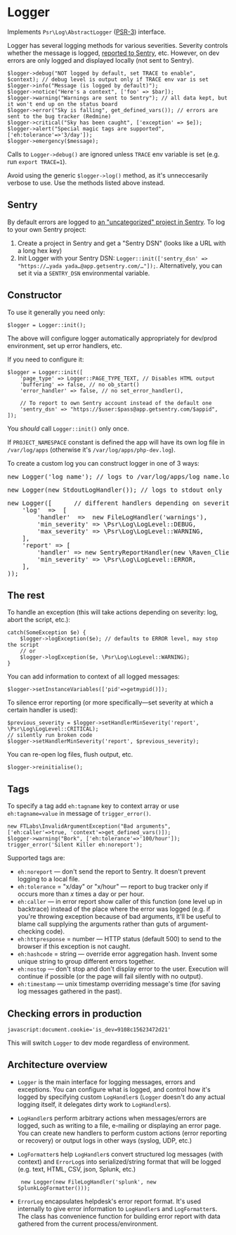 Logger
======

Implements `Psr\Log\AbstractLogger` ([PSR-3](https://github.com/php-fig/fig-standards/blob/master/accepted/PSR-3-logger-interface.md)) interface.

Logger has several logging methods for various severities. Severity controls whether the message is logged, [reported to Sentry](https://app.getsentry.com/nextftcom/uncategorized-php/), etc. However, on dev errors are only logged and displayed locally (not sent to Sentry).

	$logger->debug("NOT logged by default, set TRACE to enable", $context); // debug level is output only if TRACE env var is set
    $logger->info("Message (is logged by default)");
    $logger->notice("Here's a context", ['foo' => $bar]);
	$logger->warning("Warnings are sent to Sentry"); // all data kept, but it won't end up on the status board
    $logger->error("Sky is falling", get_defined_vars()); // errors are sent to the bug tracker (Redmine)
	$logger->critical("Sky has been caught", ['exception' => $e]);
    $logger->alert("Special magic tags are supported", ['eh:tolerance'=>'3/day']);
	$logger->emergency($message);

Calls to `Logger->debug()` are ignored unless `TRACE` env variable is set (e.g. run `export TRACE=1`).

Avoid using the generic `$logger->log()` method, as it's unneccesarily verbose to use. Use the methods listed above instead.

## Sentry

By default errors are logged to [an "uncategorized" project in Sentry](https://app.getsentry.com/nextftcom/uncategorized-php/). To log to your own Sentry project:

  1. Create a project in Sentry and get a "Sentry DSN" (looks like a URL with a long hex key)
  2. Init Logger with your Sentry DSN: `Logger::init(['sentry_dsn' => "https://…yada yada…@app.getsentry.com/…"]);`. Alternatively, you can set it via a `SENTRY_DSN` environmental variable.

## Constructor

To use it generally you need only:

	$logger = Logger::init();

The above will configure logger automatically appropriately for dev/prod environment, set up error handlers, etc.

If you need to configure it:

	$logger = Logger::init([
		'page_type' => Logger::PAGE_TYPE_TEXT, // Disables HTML output
		'buffering' => false, // no ob_start()
		'error_handler' => false, // no set_error_handler(),

		// To report to own Sentry account instead of the default one
		'sentry_dsn' => "https://$user:$pass@app.getsentry.com/$appid",
	]);

You *should* call `Logger::init()` only once.

If `PROJECT_NAMESPACE` constant is defined the app will have its own log file in `/var/log/apps` (otherwise it's `/var/log/apps/php-dev.log`).

To create a custom log you can construct logger in one of 3 ways:

<pre>
new Logger('log_name'); // logs to /var/log/apps/log_name.log
</pre>
<pre>
new Logger(new StdoutLogHandler()); // logs to stdout only
</pre>
<pre>
new Logger([      // different handlers depending on severity
	'log'  =>  [
		'handler'  =>  new FileLogHandler('warnings'),
		'min_severity' => \Psr\Log\LogLevel::DEBUG,
		'max_severity' => \Psr\Log\LogLevel::WARNING,
	],
	'report' => [
		'handler' => new SentryReportHandler(new \Raven_Client($sentry_dsn)),
		'min_severity' => \Psr\Log\LogLevel::ERROR,
	],
));
</pre>

## The rest

To handle an exception (this will take actions depending on severity: log, abort the script, etc.):

	catch(SomeException $e) {
		$logger->logException($e); // defaults to ERROR level, may stop the script
		// or
		$logger->logException($e, \Psr\Log\LogLevel::WARNING);
	}

You can add information to context of all logged messages:

	$logger->setInstanceVariables(['pid'=>getmypid()]);

To silence error reporting (or more specifically—set severity at which a certain handler is used):

	$previous_severity = $logger->setHandlerMinSeverity('report', \Psr\Log\LogLevel::CRITICAL);
	// silently run broken code
	$logger->setHandlerMinSeverity('report', $previous_severity);

You can re-open log files, flush output, etc.

	$logger->reinitialise();

## Tags

To specify a tag add `eh:tagname` key to context array or use `eh:tagname=value` in message of `trigger_error()`.

	new FTLabs\InvalidArgumentException("Bad arguments", ['eh:caller'=>true, 'context'=>get_defined_vars()]);
	$logger->warning("Bork", ['eh:tolerance'=>'100/hour']);
	trigger_error('Silent Killer eh:noreport');

Supported tags are:

* `eh:noreport` — don't send the report to Sentry. It doesn't prevent logging to a local file.
* `eh:tolerance` = "x/day" or "x/hour" — report to bug tracker only if occurs more than *x* times a day or per hour.
* `eh:caller` — in error report show caller of this function (one level up in backtrace) instead of the place where the error was logged (e.g. if you're throwing exception because of bad arguments, it'll be useful to blame call supplying the arguments rather than guts of argument-checking code).
* `eh:httpresponse` = number — HTTP status (default 500) to send to the browser if this exception is not caught.
* `eh:hashcode` = string — override error aggregation hash. Invent some unique string to group different errors together.
* `eh:nostop` — don't stop and don't display error to the user. Execution will continue if possible (or the page will fail silently with no output).
* `eh:timestamp` — unix timestamp overriding message's time (for saving log messages gathered in the past).

## Checking errors in production

    javascript:document.cookie='is_dev=9108c15623472d21'

This will switch `Logger` to dev mode regardless of environment.

## Architecture overview

 * `Logger` is the main interface for logging messages, errors and exceptions. You can configure what is logged, and control how it's logged by specifying custom `LogHandler`s (`Logger` doesn't do any actual logging itself, it delegates dirty work to `LogHandler`s).

 * `LogHandler`s perform arbitrary actions when messages/errors are logged, such as writing to a file, e-mailing or displaying an error page. You can create new handlers to perform custom actions (error reporting or recovery) or output logs in other ways (syslog, UDP, etc.)

 * `LogFormatter`s help `LogHandler`s convert structured log messages (with context) and `ErrorLog`s into serialized/string format that will be logged (e.g. text, HTML, CSV, json, Splunk, etc.)

	    new Logger(new FileLogHandler('splunk', new SplunkLogFormatter()));

 * `ErrorLog` encapsulates helpdesk's error report format. It's used internally to give error information to `LogHandler`s and `LogFormatter`s. The class has convenience function for building error report with data gathered from the current process/environment.
